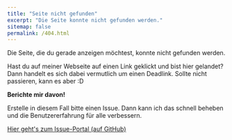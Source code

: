 ```yaml
---
title: "Seite nicht gefunden"
excerpt: "Die Seite konnte nicht gefunden werden."
sitemap: false
permalink: /404.html
---
```


Die Seite, die du gerade anzeigen möchtest, konnte nicht gefunden werden.


Hast du auf meiner Webseite auf einen Link geklickt und bist hier gelandet? Dann handelt es sich dabei vermutlich um einen Deadlink. Sollte nicht passieren, kann es aber :D

**Berichte mir davon!**

Erstelle in diesem Fall bitte einen Issue. Dann kann ich das schnell beheben und die Benutzererfahrung für alle verbessern.

[Hier geht's zum Issue-Portal (auf GitHub)](https://github.com/tb1337/tb1337.github.io/issues)